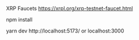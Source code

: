 XRP Faucets
https://xrpl.org/xrp-testnet-faucet.html

npm install

yarn dev
http://localhost:5173/
or localhost:3000
